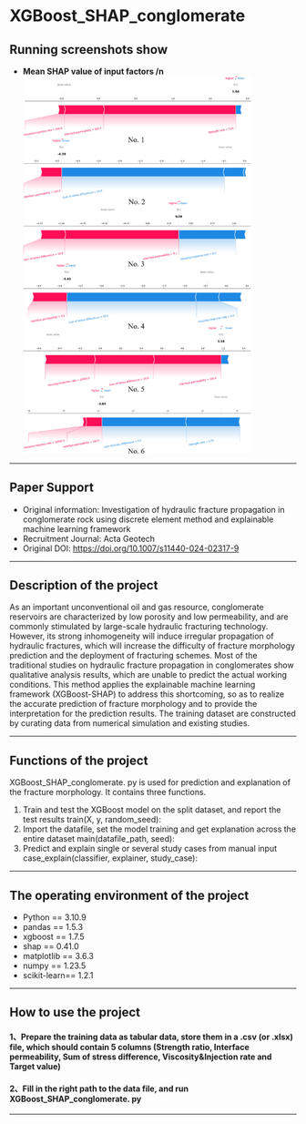 # **XGBoost_SHAP_conglomerate**
## Running screenshots show
- **Mean SHAP value of input factors /n**
  <img src="img/Mean SHAP value of input factors0.jpg" width="400" />
***
## Paper Support
- Original information: Investigation of hydraulic fracture propagation in conglomerate rock using discrete element method and explainable machine learning framework
- Recruitment Journal: Acta Geotech
- Original DOI: https://doi.org/10.1007/s11440-024-02317-9
***
## Description of the project
As an important unconventional oil and gas resource, conglomerate reservoirs are characterized by low porosity and low permeability, and are commonly stimulated by large-scale hydraulic fracturing technology. However, its strong inhomogeneity will induce irregular propagation of hydraulic fractures, which will increase the difficulty of fracture morphology prediction and the deployment of fracturing schemes. Most of the traditional studies on hydraulic fracture propagation in conglomerates show qualitative analysis results, which are unable to predict the actual working conditions. This method applies the explainable machine learning framework (XGBoost-SHAP) to address this shortcoming, so as to realize the accurate prediction of fracture morphology and to provide the interpretation for the prediction results. The training dataset are constructed by curating data from numerical simulation and existing studies. 
***
## Functions of the project
XGBoost_SHAP_conglomerate. py is used for prediction and explanation of the fracture morphology. It contains three functions.
1. Train and test the XGBoost model on the split dataset, and report the test results
    train(X, y, random_seed):
2. Import the datafile, set the model training and get explanation across the entire dataset
    main(datafile_path, seed):
3. Predict and explain single or several study cases from manual input
    case_explain(classifier, explainer, study_case):
***
## The operating environment of the project
-	Python == 3.10.9
-	pandas == 1.5.3
-	xgboost == 1.7.5
-	shap == 0.41.0
-	matplotlib == 3.6.3
-	numpy == 1.23.5
-	scikit-learn== 1.2.1
***
## How to use the project
#### 1、Prepare the training data as tabular data, store them in a .csv (or .xlsx) file, which should contain 5 columns (Strength ratio, Interface permeability, Sum of stress difference, Viscosity&Injection rate and Target value)

#### 2、Fill in the right path to the data file, and run XGBoost_SHAP_conglomerate. py

***
